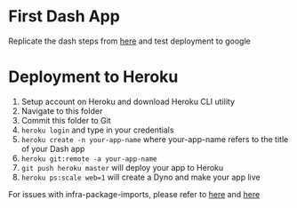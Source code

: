 # First Dash App
Replicate the dash steps from [here](https://www.rkingdc.com/blog/2019/3/6/shiny-vs-dash-a-side-by-side-comparison) and 
test deployment to google

# Deployment to Heroku
1. Setup account on Heroku and download Heroku CLI utility
2. Navigate to this folder
3. Commit this folder to Git
4. `heroku login` and type in your credentials
5. `heroku create -n your-app-name` where your-app-name refers to the title of your Dash app
6. `heroku git:remote -a your-app-name`
7. `git push heroku master` will deploy your app to Heroku
8. `heroku ps:scale web=1` will create a Dyno and make your app live

For issues with infra-package-imports, please refer to 
[here](https://stackoverflow.com/questions/46250019/python-flask-heroku-cannot-import-module) and
[here](https://devcenter.heroku.com/articles/python-pip#local-file-backed-distributions)